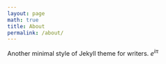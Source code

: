 ```yaml
---
layout: page
math: true
title: About
permalink: /about/
---
```


Another minimal style of Jekyll theme for writers. $e^{i\pi}$
